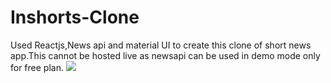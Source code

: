 # Inshorts-Clone
Used Reactjs,News api and material UI to create this clone of short news app.This cannot be hosted live as newsapi can be used in demo mode only for free plan.
![](GIT.gif)
